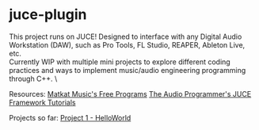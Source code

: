 # juce-plugin

This project runs on JUCE! Designed to interface with any Digital Audio Workstation (DAW), such as Pro Tools, FL Studio, REAPER, Ableton Live, etc. \
Currently WIP with multiple mini projects to explore different coding practices and ways to implement music/audio engineering programming through C++. \

Resources:
[Matkat Music's Free Programs](https://www.programmingformusicians.com/)
[The Audio Programmer's JUCE Framework Tutorials](https://youtu.be/7n16Yw51xkI?si=RteGkvKJ3NJ_u0zD)

Projects so far:
[Project 1 - HelloWorld](https://github.com/isamusic/HelloWorld)
